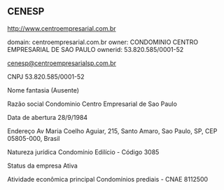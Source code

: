 ## CENESP

http://www.centroempresarial.com.br

domain:      centroempresarial.com.br
owner:       CONDOMINIO CENTRO EMPRESARIAL DE SAO PAULO
ownerid:     53.820.585/0001-52


cenesp@centroempresarialsp.com.br


CNPJ
53.820.585/0001-52

Nome fantasia
(Ausente)

Razão social
Condominio Centro Empresarial de Sao Paulo

Data de abertura
28/9/1984

Endereço
Av Maria Coelho Aguiar, 215, Santo Amaro, Sao Paulo, SP, CEP 05805-000, Brasil


Natureza jurídica
Condomínio Edilício - Código 3085

Status da empresa
Ativa

Atividade econômica principal
Condomínios prediais - CNAE 8112500


